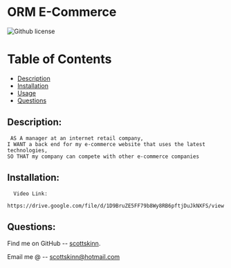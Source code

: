 

  # ORM E-Commerce
  
  ![Github license](https://img.shields.io/badge/licence--blue.svg)

  # Table of Contents

  - [Description](#description)
  - [Installation](#installation)
  - [Usage](#usage)
  - [Questions](#questions)
 
  ## Description:

     AS A manager at an internet retail company,
    I WANT a back end for my e-commerce website that uses the latest technologies,
    SO THAT my company can compete with other e-commerce companies

  ## Installation:
      Video Link:
      https://drive.google.com/file/d/1D9BruZE5FF79b8Wy8RB6pftjDuJkNXFS/view
   

  ## Questions:

  
  Find me on GitHub --  [scottskinn](https://github.com/scottskinn/).
  
  Email me @ --  [scottskinn@hotmail.com](mailto:scottskinn@hotmail.com)
